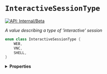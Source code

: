 # `InteractiveSessionType`


[![API: Internal/Beta](https://img.shields.io/static/v1?label=API&message=Internal/Beta&color=red&style=flat-square)](/docs/developer-guide/core/api-conventions.md)


_A value describing a type of 'interactive' session_

```kotlin
enum class InteractiveSessionType {
    WEB,
    VNC,
    SHELL,
}
```

<details>
<summary>
<b>Properties</b>
</summary>

<details>
<summary>
<code>WEB</code>
</summary>





</details>

<details>
<summary>
<code>VNC</code>
</summary>





</details>

<details>
<summary>
<code>SHELL</code>
</summary>





</details>



</details>

